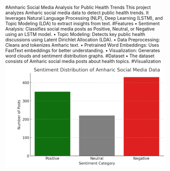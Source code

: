 #Amharic Social Media Analysis for Public Health Trends
This project analyzes Amharic social media data to detect public health trends. It leverages Natural Language Processing (NLP), Deep Learning (LSTM), and Topic Modeling (LDA) to extract insights from text.
#Features
•	Sentiment Analysis: Classifies social media posts as Positive, Neutral, or Negative using an LSTM model.
•	Topic Modeling: Detects key public health discussions using Latent Dirichlet Allocation (LDA).
•	Data Preprocessing: Cleans and tokenizes Amharic text.
•	Pretrained Word Embeddings: Uses FastText embeddings for better understanding.
•	Visualization: Generates word clouds and sentiment distribution graphs.
#Dataset
•	The dataset consists of Amharic social media posts about health topics.
#Visualization
![image alt](https://github.com/asemrie/AI-for-Analyzing-Social-MediaData-for-Public-Health-Trends/blob/main/distribution.PNG)


